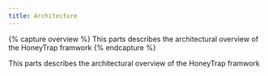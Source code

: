 ```yaml
---
title: Architecture
---
```


{% capture overview %}
This parts describes the architectural overview of the HoneyTrap framwork
{% endcapture %}

This parts describes the architectural overview of the HoneyTrap framwork
